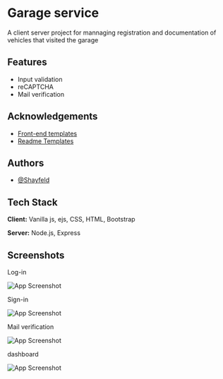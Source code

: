 
# Garage service

A client server project for mannaging registration and documentation of vehicles that visited the garage 


## Features

- Input validation
- reCAPTCHA
- Mail verification



## Acknowledgements

 - [Front-end templates](https://startbootstrap.com/theme/sb-admin-2)
 - [Readme Templates](https://awesomeopensource.com/project/elangosundar/awesome-README-templates)


## Authors

- [@Shayfeld](https://github.com/shayfeld)


## Tech Stack

**Client:** Vanilla js, ejs, CSS, HTML, Bootstrap

**Server:** Node.js, Express


## Screenshots

Log-in

![App Screenshot](https://i.ibb.co/3SW3J33/Log-in.jpg)

Sign-in

![App Screenshot](https://i.ibb.co/TL9vJLD/Register.jpg)

Mail verification

![App Screenshot](https://i.ibb.co/c823mxQ/Email-verification.jpg)

dashboard

![App Screenshot](https://i.ibb.co/X7ck1mQ/dashboard.jpg)


